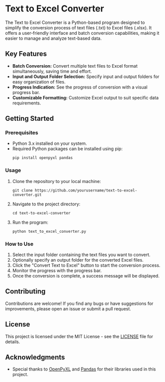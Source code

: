 # Text to Excel Converter

The Text to Excel Converter is a Python-based program designed to simplify the conversion process of text files (.txt) to Excel files (.xlsx). It offers a user-friendly interface and batch conversion capabilities, making it easier to manage and analyze text-based data.

## Key Features

- **Batch Conversion:** Convert multiple text files to Excel format simultaneously, saving time and effort.
- **Input and Output Folder Selection:** Specify input and output folders for easy organization of files.
- **Progress Indication:** See the progress of conversion with a visual progress bar.
- **Customizable Formatting:** Customize Excel output to suit specific data requirements.

## Getting Started

### Prerequisites

- Python 3.x installed on your system.
- Required Python packages can be installed using pip:
  ```
  pip install openpyxl pandas
  ```

### Usage

1. Clone the repository to your local machine:
   ```
   git clone https://github.com/yourusername/text-to-excel-converter.git
   ```
2. Navigate to the project directory:
   ```
   cd text-to-excel-converter
   ```
3. Run the program:
   ```
   python text_to_excel_converter.py
   ```

### How to Use

1. Select the input folder containing the text files you want to convert.
2. Optionally specify an output folder for the converted Excel files.
3. Click the "Convert Text to Excel" button to start the conversion process.
4. Monitor the progress with the progress bar.
5. Once the conversion is complete, a success message will be displayed.

## Contributing

Contributions are welcome! If you find any bugs or have suggestions for improvements, please open an issue or submit a pull request.

## License

This project is licensed under the MIT License - see the [LICENSE](LICENSE) file for details.

## Acknowledgments

- Special thanks to [OpenPyXL](https://openpyxl.readthedocs.io/en/stable/) and [Pandas](https://pandas.pydata.org/) for their libraries used in this project.
